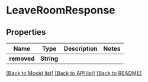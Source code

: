 # LeaveRoomResponse

## Properties

Name | Type | Description | Notes
------------ | ------------- | ------------- | -------------
**removed** | **String** |  | 

[[Back to Model list]](../README.md#documentation-for-models) [[Back to API list]](../README.md#documentation-for-api-endpoints) [[Back to README]](../README.md)


